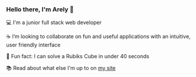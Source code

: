 ### Hello there, I'm Arely 👋

:computer: I'm a junior full stack web developer

:coffee: I’m looking to collaborate on fun and useful applications with an intuitive, user friendly interface

:space_invader: Fun fact: I can solve a Rubiks Cube in under 40 seconds

:books: Read about what else I'm up to on [my site](https://a-riveragonzalez.github.io/a-riveragonzalez-portfolio/)


<!--
**a-riveragonzalez/a-riveragonzalez** is a ✨ _special_ ✨ repository because its `README.md` (this file) appears on your GitHub profile.

Here are some ideas to get you started:

- 🔭 I’m currently working on ...
- 🌱 I’m currently learning ...
- 👯 I’m looking to collaborate on ...
- 🤔 I’m looking for help with ...
- 💬 Ask me about ...
- 📫 How to reach me: ...
- 😄 Pronouns: ...
- ⚡ Fun fact: ...
-->

